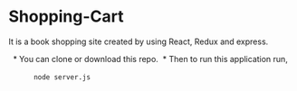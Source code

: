 # Shopping-Cart

It is a book shopping site created by using React, Redux and express.

   * You can clone or download this repo.
   * Then to run this application run,
   
     `
     node server.js
     `
